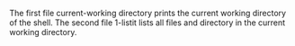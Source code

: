 The first file current-working directory prints the current working directory of the shell.
The second file 1-listit lists all files and directory in the current working directory.
